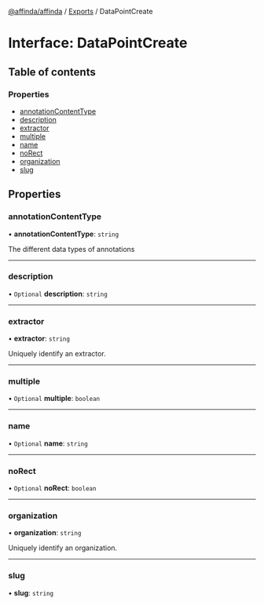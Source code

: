 [@affinda/affinda](../README.md) / [Exports](../modules.md) / DataPointCreate

# Interface: DataPointCreate

## Table of contents

### Properties

- [annotationContentType](DataPointCreate.md#annotationcontenttype)
- [description](DataPointCreate.md#description)
- [extractor](DataPointCreate.md#extractor)
- [multiple](DataPointCreate.md#multiple)
- [name](DataPointCreate.md#name)
- [noRect](DataPointCreate.md#norect)
- [organization](DataPointCreate.md#organization)
- [slug](DataPointCreate.md#slug)

## Properties

### annotationContentType

• **annotationContentType**: `string`

The different data types of annotations

___

### description

• `Optional` **description**: `string`

___

### extractor

• **extractor**: `string`

Uniquely identify an extractor.

___

### multiple

• `Optional` **multiple**: `boolean`

___

### name

• `Optional` **name**: `string`

___

### noRect

• `Optional` **noRect**: `boolean`

___

### organization

• **organization**: `string`

Uniquely identify an organization.

___

### slug

• **slug**: `string`
